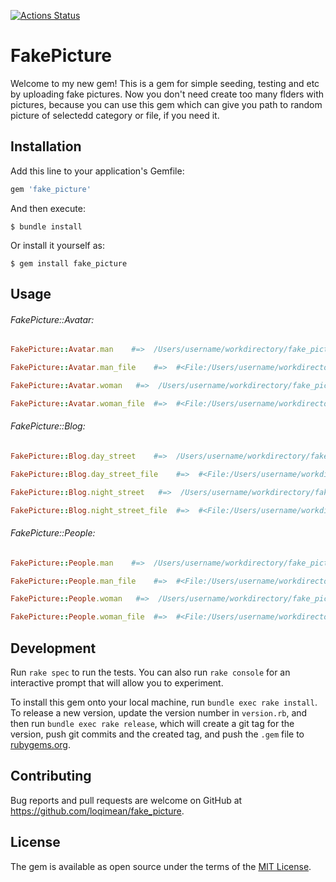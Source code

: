 [![Actions Status](https://github.com/loqimean/fake_picture/actions/workflows/CI.yml/badge.svg)](https://github.com/loqimean/fake_picture/actions)
# FakePicture

Welcome to my new gem! This is a gem for simple seeding, testing and etc by uploading fake pictures. Now you don't need create too many flders with pictures, because you can use this gem which can give you path to random picture of selectedd category or file, if you need it.

## Installation

Add this line to your application's Gemfile:

```ruby
gem 'fake_picture'
```

And then execute:

    $ bundle install

Or install it yourself as:

    $ gem install fake_picture

## Usage

###### FakePicture::Avatar:

```ruby
FakePicture::Avatar.man    #=>  /Users/username/workdirectory/fake_picture/lib/fake_picture/avatar/pack/man-4.jpg

FakePicture::Avatar.man_file    #=>  #<File:/Users/username/workdirectory/fake_picture/lib/fake_picture/avatar/pack/man-2.jpg>

FakePicture::Avatar.woman   #=>  /Users/username/workdirectory/fake_picture/lib/fake_picture/avatar/pack/woman-4.jpg

FakePicture::Avatar.woman_file  #=>  #<File:/Users/username/workdirectory/fake_picture/lib/fake_picture/avatar/pack/woman-2.jpg>
```

###### FakePicture::Blog:

```ruby
FakePicture::Blog.day_street    #=>  /Users/username/workdirectory/fake_picture/lib/fake_picture/blog/pack/day_street-4.jpg

FakePicture::Blog.day_street_file    #=>  #<File:/Users/username/workdirectory/fake_picture/lib/fake_picture/blog/pack/day_street-2.jpg>

FakePicture::Blog.night_street   #=>  /Users/username/workdirectory/fake_picture/lib/fake_picture/blog/pack/night_street-4.jpg

FakePicture::Blog.night_street_file  #=>  #<File:/Users/username/workdirectory/fake_picture/lib/fake_picture/blog/pack/night_street-2.jpg>
```

###### FakePicture::People:

```ruby
FakePicture::People.man    #=>  /Users/username/workdirectory/fake_picture/lib/fake_picture/people/pack/man-4.jpg

FakePicture::People.man_file    #=>  #<File:/Users/username/workdirectory/fake_picture/lib/fake_picture/people/pack/man-2.jpg>

FakePicture::People.woman   #=>  /Users/username/workdirectory/fake_picture/lib/fake_picture/people/pack/woman-4.jpg

FakePicture::People.woman_file  #=>  #<File:/Users/username/workdirectory/fake_picture/lib/fake_picture/people/pack/woman-2.jpg>
```

## Development

Run `rake spec` to run the tests. You can also run `rake console` for an interactive prompt that will allow you to experiment.

To install this gem onto your local machine, run `bundle exec rake install`. To release a new version, update the version number in `version.rb`, and then run `bundle exec rake release`, which will create a git tag for the version, push git commits and the created tag, and push the `.gem` file to [rubygems.org](https://rubygems.org).

## Contributing

Bug reports and pull requests are welcome on GitHub at https://github.com/loqimean/fake_picture.

## License

The gem is available as open source under the terms of the [MIT License](https://opensource.org/licenses/MIT).
